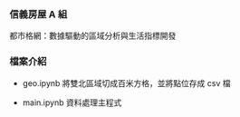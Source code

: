 ### 信義房屋 A 組
都市格網：數據驅動的區域分析與生活指標開發

### 檔案介紹
- geo.ipynb
將雙北區域切成百米方格，並將點位存成 csv 檔

- main.ipynb
資料處理主程式